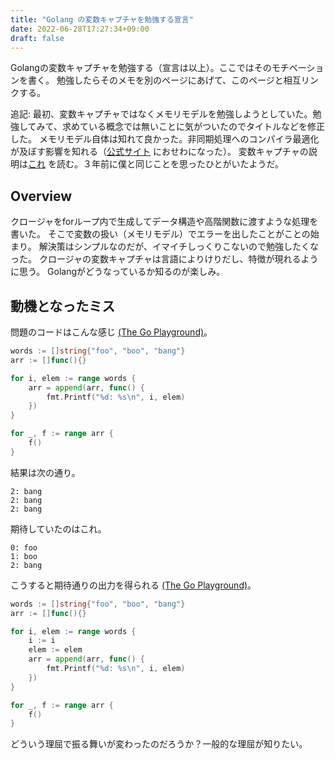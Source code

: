 ```yaml
---
title: "Golang の変数キャプチャを勉強する宣言"
date: 2022-06-28T17:27:34+09:00
draft: false 
---
```


Golangの変数キャプチャを勉強する（宣言は以上）。ここではそのモチベーションを書く。
勉強したらそのメモを別のページにあげて、このページと相互リンクする。

追記: 最初、変数キャプチャではなくメモリモデルを勉強しようとしていた。勉強してみて、求めている概念では無いことに気がついたのでタイトルなどを修正した。
メモリモデル自体は知れて良かった。非同期処理へのコンパイラ最適化が及ぼす影響を知れる（[公式サイト](https://go.dev/ref/mem) におせわになった）。
変数キャプチャの説明は[これ](https://eli.thegreenplace.net/2019/go-internals-capturing-loop-variables-in-closures/) を読む。３年前に僕と同じことを思ったひとがいたようだ。

## Overview

クロージャをforループ内で生成してデータ構造や高階関数に渡すような処理を書いた。
そこで変数の扱い（メモリモデル）でエラーを出したことがことの始まり。
解決策はシンプルなのだが、イマイチしっくりこないので勉強したくなった。
クロージャの変数キャプチャは言語によりけりだし、特徴が現れるように思う。
Golangがどうなっているか知るのが楽しみ。

## 動機となったミス

問題のコードはこんな感じ
[(The Go Playground)](https://go.dev/play/p/unayMJyn_3g)。

```go
words := []string{"foo", "boo", "bang"}
arr := []func(){}

for i, elem := range words {
	arr = append(arr, func() {
		fmt.Printf("%d: %s\n", i, elem)
	})
}

for _, f := range arr {
	f()
}
```

結果は次の通り。

```
2: bang
2: bang
2: bang
```

期待していたのはこれ。

```
0: foo
1: boo
2: bang
```

こうすると期待通りの出力を得られる
[(The Go Playground)](https://go.dev/play/p/xO9C4G03a0k)。

```go
words := []string{"foo", "boo", "bang"}
arr := []func(){}

for i, elem := range words {
	i := i
	elem := elem
	arr = append(arr, func() {
		fmt.Printf("%d: %s\n", i, elem)
	})
}

for _, f := range arr {
	f()
}
```

どういう理屈で振る舞いが変わったのだろうか？一般的な理屈が知りたい。

